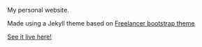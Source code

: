 My personal website.

Made using a Jekyll theme based on [Freelancer bootstrap theme ](http://startbootstrap.com/templates/freelancer/)

[See it live here!](sputterputtredux.github.io/index.html)
